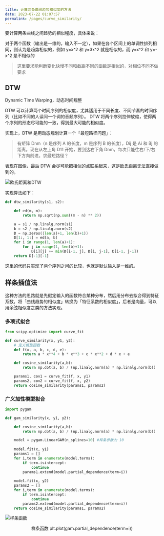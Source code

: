 ```yaml
---
title: 计算两条曲线趋势相似度的方法
date: 2023-07-22 01:07:57
permalink: /pages/curve_similarity/
---
```


要计算两条曲线之间趋势的相似程度，具体来说：

对于两个函数（输出是一维的，输入不一定），如果在各个区间上的单调性排列相同，则认为是趋势相似的，例如 y=x^2 和 y=3x^2 就是相似的，而 y=x^2 和 y=-x^2 是不相似的

> 这里要求能判断变化快慢不同和截距不同的函数是相似的，对相位不同不做要求

## DTW 

Dynamic Time Warping，动态时间规整

DTW 可以计算两个时间序列的相似度，尤其适用于不同长度、不同节奏的时间序列（比如不同的人读同一个词的音频序列）。 DTW 将两个序列拉伸放缩，使得两个序列的形态尽可能的一致，得到最大可能的相似度。

实现上，DTW 是用动态规划计算一个「最短路径问题」：  

> 有矩阵 Dnm（n 是序列 A 的长度，m 是序列 B 的长度），Dij 是 Ai 和 Bj 的距离，现在从左上角 D11 开始，要到达右下角 Dnm，每次只能往右/下/右下方向前进。求最短路径？

表现在图像，最后 DTW 会尽可能把相似的点联系起来，这是欧氏距离无法直接做到的。

![欧氏距离和DTW](https://pic2.zhimg.com/80/v2-6ec271681e9bdc03290bc6e51b537e19_1440w.webp)

实现算法如下：

```python
def dtw_similarity(s1, s2):

    def ed(m, n):
        return np.sqrt(np.sum((m - n) ** 2))

    a = s1 / np.linalg.norm(s1)
    b = s2 / np.linalg.norm(s2)
    D = np.zeros((len(a)+1, len(b)+1))
    D[1:, 1:] = ed(a, b)
    for i in range(1, len(a)+1):
        for j in range(1, len(b)+1):
            D[i][j] += min(D[i-1, j], D[i, j-1], D[i-1, j-1])
    return D[-1][-1]
```

这里的代码只实现了两个序列之间的比较，也就是默认输入是一维的。

## 样条插值法

这种方法的思路就是先假定输入的函数符合某种分布，然后用分布去拟合得到特征系数，将「曲线趋势的相似度」转换为「特征系数的相似度」，后者是向量，可以用余弦相似度之类的方法实现。

### 多项式拟合

```python
from scipy.optimize import curve_fit

def curve_similarity(x, y1, y2):  
    # 定义模型函数
    def f(x, a, b, c, d, e):
        return a * x**4 + b * x**3 + c * x**2 + d * x + e

    def cosine_similarity(a,b):
        return np.dot(a, b) / (np.linalg.norm(a) * np.linalg.norm(b))

    params1, cov1 = curve_fit(f, x, y1)
    params2, cov2 = curve_fit(f, x, y2)
    return cosine_similarity(params1, params2)
```

### 广义加性模型拟合

```python
import pygam

def gam_similarity(x, y1, y2):

    def cosine_similarity(a,b):
        return np.dot(a, b) / (np.linalg.norm(a) * np.linalg.norm(b))

    model = pygam.LinearGAM(n_splines=10) #样条参数为 10
    
    model.fit(x, y1)
    params1 = []
    for i,term in enumerate(model.terms):  
        if term.isintercept:
            continue
        params1.extend(model.partial_dependence(term=i))
    
    model.fit(x, y2)
    params2 = []
    for i,term in enumerate(model.terms):
        if term.isintercept:
            continue
        params2.extend(model.partial_dependence(term=i))
    return cosine_similarity(params1, params2)
```

![样条函数](https://pygam.readthedocs.io/en/latest/_images/notebooks_tour_of_pygam_44_0.png)
<center>样条函数 plt.plot(gam.partial_dependence(term=i))</center>